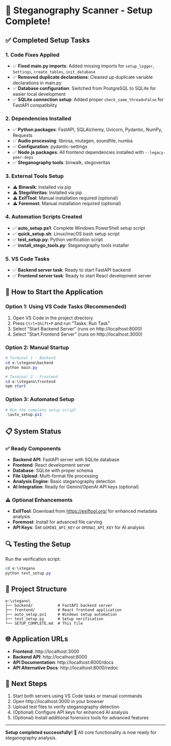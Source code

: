 # 🎉 Steganography Scanner - Setup Complete!

## ✅ Completed Setup Tasks

### 1. **Code Fixes Applied**
- ✅ **Fixed main.py imports**: Added missing imports for `setup_logger`, `Settings`, `create_tables`, `init_database`
- ✅ **Removed duplicate declarations**: Cleaned up duplicate variable declarations in main.py
- ✅ **Database configuration**: Switched from PostgreSQL to SQLite for easier local development
- ✅ **SQLite connection setup**: Added proper `check_same_thread=False` for FastAPI compatibility

### 2. **Dependencies Installed**
- ✅ **Python packages**: FastAPI, SQLAlchemy, Uvicorn, Pydantic, NumPy, Requests
- ✅ **Audio processing**: librosa, mutagen, soundfile, numba
- ✅ **Configuration**: pydantic-settings
- ✅ **Node.js packages**: All frontend dependencies installed with `--legacy-peer-deps`
- ✅ **Steganography tools**: binwalk, stegoveritas

### 3. **External Tools Setup**
- ⚠️ **Binwalk**: Installed via pip
- ⚠️ **StegoVeritas**: Installed via pip
- ⚠️ **ExifTool**: Manual installation required (optional)
- ⚠️ **Foremost**: Manual installation required (optional)

### 4. **Automation Scripts Created**
- ✅ **auto_setup.ps1**: Complete Windows PowerShell setup script
- ✅ **quick_setup.sh**: Linux/macOS bash setup script
- ✅ **test_setup.py**: Python verification script
- ✅ **install_stego_tools.py**: Steganography tools installer

### 5. **VS Code Tasks**
- ✅ **Backend server task**: Ready to start FastAPI backend
- ✅ **Frontend server task**: Ready to start React development server

## 🚀 How to Start the Application

### Option 1: Using VS Code Tasks (Recommended)
1. Open VS Code in the project directory
2. Press `Ctrl+Shift+P` and run "Tasks: Run Task"
3. Select "Start Backend Server" (runs on http://localhost:8000)
4. Select "Start Frontend Server" (runs on http://localhost:3000)

### Option 2: Manual Startup
```powershell
# Terminal 1 - Backend
cd e:\stegano\backend
python main.py

# Terminal 2 - Frontend  
cd e:\stegano\frontend
npm start
```

### Option 3: Automated Setup
```powershell
# Run the complete setup script
.\auto_setup.ps1
```

## 📋 System Status

### ✅ Ready Components
- **Backend API**: FastAPI server with SQLite database
- **Frontend**: React development server
- **Database**: SQLite with proper schema
- **File Upload**: Multi-format file processing
- **Analysis Engine**: Basic steganography detection
- **AI Integration**: Ready for Gemini/OpenAI API keys (optional)

### ⚠️ Optional Enhancements
- **ExifTool**: Download from https://exiftool.org/ for enhanced metadata analysis
- **Foremost**: Install for advanced file carving
- **API Keys**: Set `GEMINI_API_KEY` or `OPENAI_API_KEY` for AI analysis

## 🔍 Testing the Setup

Run the verification script:
```powershell
cd e:\stegano
python test_setup.py
```

## 📁 Project Structure
```
e:\stegano\
├── backend/           # FastAPI backend server
├── frontend/          # React frontend application
├── auto_setup.ps1     # Windows setup automation
├── test_setup.py      # Setup verification
└── SETUP_COMPLETE.md  # This file
```

## 🌐 Application URLs
- **Frontend**: http://localhost:3000
- **Backend API**: http://localhost:8000
- **API Documentation**: http://localhost:8000/docs
- **API Alternative Docs**: http://localhost:8000/redoc

## 🎯 Next Steps
1. Start both servers using VS Code tasks or manual commands
2. Open http://localhost:3000 in your browser
3. Upload test files to verify steganography detection
4. (Optional) Configure API keys for enhanced AI analysis
5. (Optional) Install additional forensics tools for advanced features

---
**Setup completed successfully!** 🎉
All core functionality is now ready for steganography analysis.
